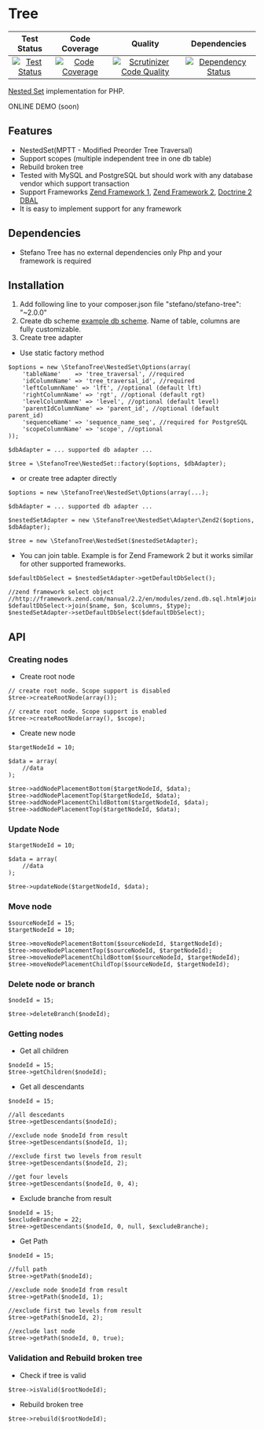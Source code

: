 # Tree

| Test Status | Code Coverage | Quality | Dependencies |
| :---: | :---: | :---: | :---: |
| [![Test Status](https://secure.travis-ci.org/bartko-s/stefano-tree.png?branch=master)](https://travis-ci.org/bartko-s/stefano-tree) | [![Code Coverage](https://coveralls.io/repos/bartko-s/stefano-tree/badge.png?branch=master)](https://coveralls.io/r/bartko-s/stefano-tree?branch=master) | [![Scrutinizer Code Quality](https://scrutinizer-ci.com/g/bartko-s/stefano-tree/badges/quality-score.png?b=master)](https://scrutinizer-ci.com/g/bartko-s/stefano-tree/?branch=master) | [![Dependency Status](https://www.versioneye.com/user/projects/53d26035851c5679c9000267/badge.svg?style=flat)](https://www.versioneye.com/user/projects/53d26035851c5679c9000267) |

[Nested Set](https://en.wikipedia.org/wiki/Nested_set_model) implementation for PHP.

ONLINE DEMO (soon)

## Features

 - NestedSet(MPTT - Modified Preorder Tree Traversal)
 - Support scopes (multiple independent tree in one db table)
 - Rebuild broken tree
 - Tested with MySQL and PostgreSQL but should work with any database vendor which support transaction
 - Support Frameworks [Zend Framework 1](https://framework.zend.com/manual/1.12/en/zend.db.html), [Zend Framework 2](https://framework.zend.com/manual/2.4/en/index.html#zend-db), [Doctrine 2 DBAL](http://docs.doctrine-project.org/projects/doctrine-dbal/en/latest/)
 - It is easy to implement support for any framework

## Dependencies
- Stefano Tree has no external dependencies only Php and your framework is required

## Installation

1. Add following line to your composer.json file "stefano/stefano-tree": "~2.0.0"
2. Create db scheme [example db scheme](https://github.com/bartko-s/stefano-tree/tree/master/sql). Name of table, columns are fully customizable.
3. Create tree adapter

- Use static factory method
```
$options = new \StefanoTree\NestedSet\Options(array(
    'tableName'    => 'tree_traversal', //required
    'idColumnName' => 'tree_traversal_id', //required
    'leftColumnName' => 'lft', //optional (default lft)
    'rightColumnName' => 'rgt', //optional (default rgt)
    'levelColumnName' => 'level', //optional (default level)
    'parentIdColumnName' => 'parent_id', //optional (default parent_id)
    'sequenceName' => 'sequence_name_seq', //required for PostgreSQL
    'scopeColumnName' => 'scope', //optional
));

$dbAdapter = ... supported db adapter ...

$tree = \StefanoTree\NestedSet::factory($options, $dbAdapter);
```

- or create tree adapter directly
```
$options = new \StefanoTree\NestedSet\Options(array(...);

$dbAdapter = ... supported db adapter ...

$nestedSetAdapter = new \StefanoTree\NestedSet\Adapter\Zend2($options, $dbAdapter);

$tree = new \StefanoTree\NestedSet($nestedSetAdapter);
```

- You can join table. Example is for Zend Framework 2 but it works similar for other supported frameworks.
```
$defaultDbSelect = $nestedSetAdapter->getDefaultDbSelect();

//zend framework select object
//http://framework.zend.com/manual/2.2/en/modules/zend.db.sql.html#join
$defaultDbSelect->join($name, $on, $columns, $type);
$nestedSetAdapter->setDefaultDbSelect($defaultDbSelect);
```

## API

### Creating nodes

- Create root node

```
// create root node. Scope support is disabled
$tree->createRootNode(array());

// create root node. Scope support is enabled
$tree->createRootNode(array(), $scope);
```

- Create new node

```
$targetNodeId = 10;

$data = array(
    //data
);

$tree->addNodePlacementBottom($targetNodeId, $data);
$tree->addNodePlacementTop($targetNodeId, $data);
$tree->addNodePlacementChildBottom($targetNodeId, $data);
$tree->addNodePlacementTop($targetNodeId, $data);
```

### Update Node

```
$targetNodeId = 10;

$data = array(
    //data
);

$tree->updateNode($targetNodeId, $data);
```

### Move node

```
$sourceNodeId = 15;
$targetNodeId = 10;

$tree->moveNodePlacementBottom($sourceNodeId, $targetNodeId);
$tree->moveNodePlacementTop($sourceNodeId, $targetNodeId);
$tree->moveNodePlacementChildBottom($sourceNodeId, $targetNodeId);
$tree->moveNodePlacementChildTop($sourceNodeId, $targetNodeId);
```

### Delete node or branch

```
$nodeId = 15;

$tree->deleteBranch($nodeId);
```

### Getting nodes

- Get all children

```
$nodeId = 15;
$tree->getChildren($nodeId);
```

- Get all descendants

```
$nodeId = 15;

//all descedants
$tree->getDescendants($nodeId);

//exclude node $nodeId from result
$tree->getDescendants($nodeId, 1);

//exclude first two levels from result
$tree->getDescendants($nodeId, 2);

//get four levels
$tree->getDescendants($nodeId, 0, 4);
```

- Exclude branche from  result

```
$nodeId = 15;
$excludeBranche = 22;
$tree->getDescendants($nodeId, 0, null, $excludeBranche);
```

- Get Path

```
$nodeId = 15;

//full path
$tree->getPath($nodeId);

//exclude node $nodeId from result
$tree->getPath($nodeId, 1);

//exclude first two levels from result
$tree->getPath($nodeId, 2);

//exclude last node
$tree->getPath($nodeId, 0, true);
```

### Validation and Rebuild broken tree

- Check if tree is valid

```
$tree->isValid($rootNodeId);
```

- Rebuild broken tree

```
$tree->rebuild($rootNodeId);
```
